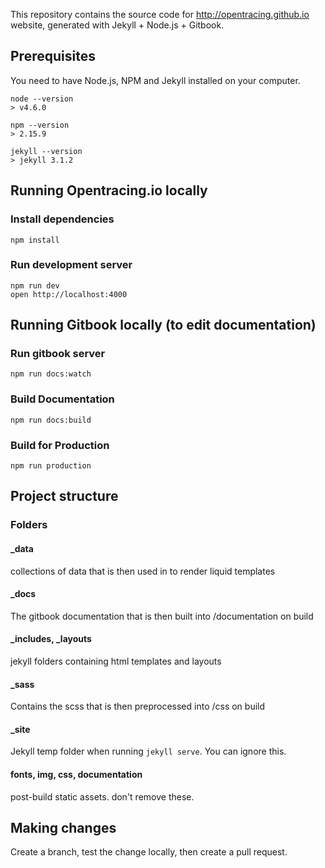 This repository contains the source code for http://opentracing.github.io website, generated with Jekyll + Node.js + Gitbook.


## Prerequisites

You need to have Node.js, NPM and Jekyll installed on your computer.

```
node --version
> v4.6.0

npm --version
> 2.15.9

jekyll --version
> jekyll 3.1.2
```

## Running Opentracing.io locally

### Install dependencies

```
npm install
```

### Run development server
```
npm run dev
open http://localhost:4000
```

## Running Gitbook locally (to edit documentation)

### Run gitbook server
```
npm run docs:watch
```

### Build Documentation
```
npm run docs:build
```

### Build for Production
```
npm run production
```

## Project structure

### Folders

#### _data
collections of data that is then used in to render liquid templates

#### _docs
The gitbook documentation that is then built into /documentation on build

#### _includes, _layouts
jekyll folders containing html templates and layouts

#### _sass
Contains the scss that is then preprocessed into /css on build

#### _site
Jekyll temp folder when running `jekyll serve`. You can ignore this.

#### fonts, img, css, documentation
post-build static assets. don't remove these.


## Making changes

Create a branch, test the change locally, then create a pull request.